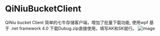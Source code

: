 # QiNiuBucketClient
QiNiu bucket Client 简单的七牛存储客户端，增加了批量下载功能, 使用wpf  基于 .net framework 4.0
下载Dubug.zip直接使用，填写AK和SK就行。
![image](https://github.com/wjs5943283/QiNiuBucketClient/blob/master/view.png)
